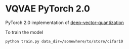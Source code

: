 # VQVAE PyTorch 2.0

PyTorch 2.0 implementation of [deep-vector-quantization](https://github.com/karpathy/deep-vector-quantization)

To train the model

`python train.py data_dir=/somewhere/to/store/cifar10`
